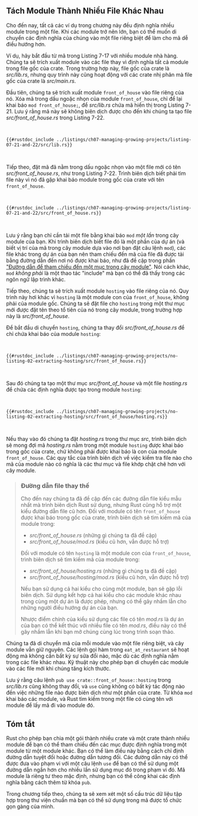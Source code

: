 ## Tách Module Thành Nhiều File Khác Nhau

Cho đến nay, tất cả các ví dụ trong chương này đều định nghĩa nhiều module trong
một file. Khi các module trở nên lớn, bạn có thể muốn di chuyển các định nghĩa
của chúng vào một file riêng biệt để làm cho mã dễ điều hướng hơn.

Ví dụ, hãy bắt đầu từ mã trong Listing 7-17 với nhiều module nhà hàng. Chúng ta
sẽ trích xuất module vào các file thay vì định nghĩa tất cả module trong file
gốc của crate. Trong trường hợp này, file gốc của crate là _src/lib.rs_, nhưng
quy trình này cũng hoạt động với các crate nhị phân mà file gốc của crate là
_src/main.rs_.

Đầu tiên, chúng ta sẽ trích xuất module `front_of_house` vào file riêng của nó.
Xóa mã trong dấu ngoặc nhọn của module `front_of_house`, chỉ để lại khai báo
`mod front_of_house;`, để _src/lib.rs_ chứa mã hiển thị trong Listing 7-21. Lưu
ý rằng mã này sẽ không biên dịch được cho đến khi chúng ta tạo file
_src/front_of_house.rs_ trong Listing 7-22.

<Listing number="7-21" file-name="src/lib.rs" caption="Khai báo module `front_of_house` mà nội dung sẽ nằm trong *src/front_of_house.rs*">

```rust,ignore,does_not_compile
{{#rustdoc_include ../listings/ch07-managing-growing-projects/listing-07-21-and-22/src/lib.rs}}
```

</Listing>

Tiếp theo, đặt mã đã nằm trong dấu ngoặc nhọn vào một file mới có tên
_src/front_of_house.rs_, như trong Listing 7-22. Trình biên dịch biết phải tìm
file này vì nó đã gặp khai báo module trong gốc của crate với tên
`front_of_house`.

<Listing number="7-22" file-name="src/front_of_house.rs" caption="Các định nghĩa bên trong module `front_of_house` trong *src/front_of_house.rs*">

```rust,ignore
{{#rustdoc_include ../listings/ch07-managing-growing-projects/listing-07-21-and-22/src/front_of_house.rs}}
```

</Listing>

Lưu ý rằng bạn chỉ cần tải một file bằng khai báo `mod` _một lần_ trong cây
module của bạn. Khi trình biên dịch biết file đó là một phần của dự án (và biết
vị trí của mã trong cây module dựa vào nơi bạn đặt câu lệnh `mod`), các file
khác trong dự án của bạn nên tham chiếu đến mã của file đã được tải bằng đường
dẫn đến nơi nó được khai báo, như đã đề cập trong phần ["Đường dẫn để tham chiếu
đến một mục trong cây module"][paths]<!-- ignore -->. Nói cách khác, `mod`
_không phải_ là một thao tác "include" mà bạn có thể đã thấy trong các ngôn ngữ
lập trình khác.

Tiếp theo, chúng ta sẽ trích xuất module `hosting` vào file riêng của nó. Quy
trình này hơi khác vì `hosting` là một module con của `front_of_house`, không
phải của module gốc. Chúng ta sẽ đặt file cho `hosting` trong một thư mục mới
được đặt tên theo tổ tiên của nó trong cây module, trong trường hợp này là
_src/front_of_house_.

Để bắt đầu di chuyển `hosting`, chúng ta thay đổi _src/front_of_house.rs_ để chỉ
chứa khai báo của module `hosting`:

<Listing file-name="src/front_of_house.rs">

```rust,ignore
{{#rustdoc_include ../listings/ch07-managing-growing-projects/no-listing-02-extracting-hosting/src/front_of_house.rs}}
```

</Listing>

Sau đó chúng ta tạo một thư mục _src/front_of_house_ và một file _hosting.rs_ để
chứa các định nghĩa được tạo trong module `hosting`:

<Listing file-name="src/front_of_house/hosting.rs">

```rust,ignore
{{#rustdoc_include ../listings/ch07-managing-growing-projects/no-listing-02-extracting-hosting/src/front_of_house/hosting.rs}}
```

</Listing>

Nếu thay vào đó chúng ta đặt _hosting.rs_ trong thư mục _src_, trình biên dịch
sẽ mong đợi mã _hosting.rs_ nằm trong một module `hosting` được khai báo trong
gốc của crate, chứ không phải được khai báo là con của module `front_of_house`.
Các quy tắc của trình biên dịch về việc kiểm tra file nào cho mã của module nào
có nghĩa là các thư mục và file khớp chặt chẽ hơn với cây module.

> ### Đường dẫn file thay thế
>
> Cho đến nay chúng ta đã đề cập đến các đường dẫn file kiểu mẫu nhất mà trình
> biên dịch Rust sử dụng, nhưng Rust cũng hỗ trợ một kiểu đường dẫn file cũ hơn.
> Đối với module có tên `front_of_house` được khai báo trong gốc của crate,
> trình biên dịch sẽ tìm kiếm mã của module trong:
>
> - _src/front_of_house.rs_ (những gì chúng ta đã đề cập)
> - _src/front_of_house/mod.rs_ (kiểu cũ hơn, vẫn được hỗ trợ)
>
> Đối với module có tên `hosting` là một module con của `front_of_house`, trình
> biên dịch sẽ tìm kiếm mã của module trong:
>
> - _src/front_of_house/hosting.rs_ (những gì chúng ta đã đề cập)
> - _src/front_of_house/hosting/mod.rs_ (kiểu cũ hơn, vẫn được hỗ trợ)
>
> Nếu bạn sử dụng cả hai kiểu cho cùng một module, bạn sẽ gặp lỗi biên dịch. Sử
> dụng kết hợp cả hai kiểu cho các module khác nhau trong cùng một dự án là được
> phép, nhưng có thể gây nhầm lẫn cho những người điều hướng dự án của bạn.
>
> Nhược điểm chính của kiểu sử dụng các file có tên _mod.rs_ là dự án của bạn có
> thể kết thúc với nhiều file có tên _mod.rs_, điều này có thể gây nhầm lẫn khi
> bạn mở chúng cùng lúc trong trình soạn thảo.

Chúng ta đã di chuyển mã của mỗi module vào một file riêng biệt, và cây module
vẫn giữ nguyên. Các lệnh gọi hàm trong `eat_at_restaurant` sẽ hoạt động mà không
cần bất kỳ sự sửa đổi nào, mặc dù các định nghĩa nằm trong các file khác nhau.
Kỹ thuật này cho phép bạn di chuyển các module vào các file mới khi chúng tăng
kích thước.

Lưu ý rằng câu lệnh `pub use crate::front_of_house::hosting` trong _src/lib.rs_
cũng không thay đổi, và `use` cũng không có bất kỳ tác động nào đến việc những
file nào được biên dịch như một phần của crate. Từ khóa `mod` khai báo các
module, và Rust tìm kiếm trong một file có cùng tên với module để lấy mã đi vào
module đó.

## Tóm tắt

Rust cho phép bạn chia một gói thành nhiều crate và một crate thành nhiều module
để bạn có thể tham chiếu đến các mục được định nghĩa trong một module từ một
module khác. Bạn có thể làm điều này bằng cách chỉ định đường dẫn tuyệt đối hoặc
đường dẫn tương đối. Các đường dẫn này có thể được đưa vào phạm vi với một câu
lệnh `use` để bạn có thể sử dụng một đường dẫn ngắn hơn cho nhiều lần sử dụng
mục đó trong phạm vi đó. Mã module là riêng tư theo mặc định, nhưng bạn có thể
công khai các định nghĩa bằng cách thêm từ khóa `pub`.

Trong chương tiếp theo, chúng ta sẽ xem xét một số cấu trúc dữ liệu tập hợp
trong thư viện chuẩn mà bạn có thể sử dụng trong mã được tổ chức gọn gàng của
mình.

[paths]: ch07-03-paths-for-referring-to-an-item-in-the-module-tree.html
